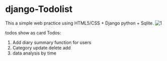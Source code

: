 # django-Todolist
This a simple web practice using HTML5/CSS + Django python + Sqlite.
![1](screenshot/1.pngs?raw=true)

todos show as card
Todos:
  1.  Add diary summary function for users
  2.  Category update delete add 
  3.  data analysis by time
